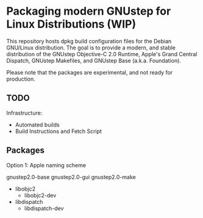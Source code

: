 # Packaging modern GNUstep for Linux Distributions (WIP)

This repository hosts dpkg build configuration files for the Debian GNU/Linux distribution.
The goal is to provide a modern, and stable distribution of the GNUstep Objective-C 2.0 Runtime,
Apple's Grand Central Dispatch, GNUstep Makefiles, and GNUstep Base (a.k.a. Foundation).

Please note that the packages are experimental, and not ready for production.

## TODO
Infrastructure:
- Automated builds
- Build Instructions and Fetch Script

## Packages

Option 1: Apple naming scheme

gnustep2.0-base
gnustep2.0-gui
gnustep2.0-make

- libobjc2
	- libobjc2-dev
- libdispatch
	- libdispatch-dev